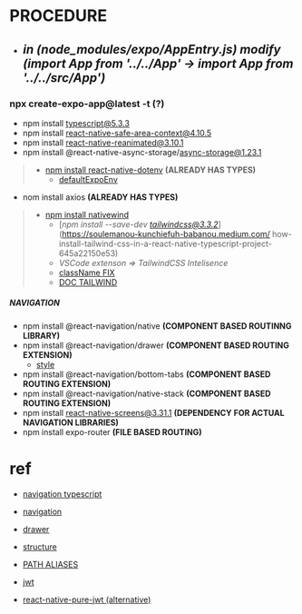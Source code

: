 # PROCEDURE
- ## *in (node_modules/expo/AppEntry.js) modify (import App from '../../App' -> import App from '../../src/App')*
### **npx create-expo-app@latest -t (?)**
- npm install typescript@5.3.3
- npm install react-native-safe-area-context@4.10.5
- npm install react-native-reanimated@3.10.1
- npm install @react-native-async-storage/async-storage@1.23.1
> - [npm install react-native-dotenv](https://www.npmjs.com/package/react-native-dotenv) **(ALREADY HAS TYPES)** 
>    - [defaultExpoEnv](https://docs.expo.dev/guides/environment-variables/)
- nom install axios **(ALREADY HAS TYPES)**
> - [npm install nativewind](https://blog.logrocket.com/getting-started-nativewind-tailwind-react-native/)
>    - [*npm install --save-dev tailwindcss@3.3.2*](https://soulemanou-kunchiefuh-babanou.medium.com/ how-install-tailwind-css-in-a-react-native-typescript-project-645a22150e53) 
>    - *VSCode extenson => TailwindCSS Intelisence*
>    - [className FIX](https://stackoverflow.com/questions/77817553/typescript-error-with-nativewind-in-react-native-no-overload-matches-this-call)
>    - [DOC TAILWIND](https://tailwindcss.com/docs/border-radius)

##### NAVIGATION
- npm install @react-navigation/native **(COMPONENT BASED ROUTINNG LIBRARY)**
- npm install @react-navigation/drawer **(COMPONENT BASED ROUTING EXTENSION)**
    - [style](https://stackoverflow.com/questions/69725960/how-can-i-change-draweractivebackgroundcolor-in-react-navigation-6)
- npm install @react-navigation/bottom-tabs **(COMPONENT BASED ROUTING EXTENSION)**
- npm install @react-navigation/native-stack **(COMPONENT BASED ROUTING EXTENSION)**
- npm install react-native-screens@3.31.1 **(DEPENDENCY FOR ACTUAL NAVIGATION LIBRARIES)**
- npm install expo-router **(FILE BASED ROUTING)**

# ref
- [navigation typescript](https://medium.com/@vadymchernykh/react-native-navigation-with-typescript-3c4e6bfaf583)
- [navigation](https://reactnative.dev/docs/navigation)
- [drawer](https://reactnavigation.org/docs/drawer-based-navigation/)
- [structure](https://medium.com/@akshit5230/react-native-typescript-structuring-your-project-files-ca243ea216e9)
- [PATH ALIASES](https://docs.expo.dev/guides/typescript/)
- [jwt](https://medium.com/@josiahmahachi/jwt-authentication-in-react-native-an-odyssey-of-async-storage-axios-2719aac00eaa)

- [react-native-pure-jwt (alternative)](https://www.npmjs.com/package/react-native-pure-jwt)